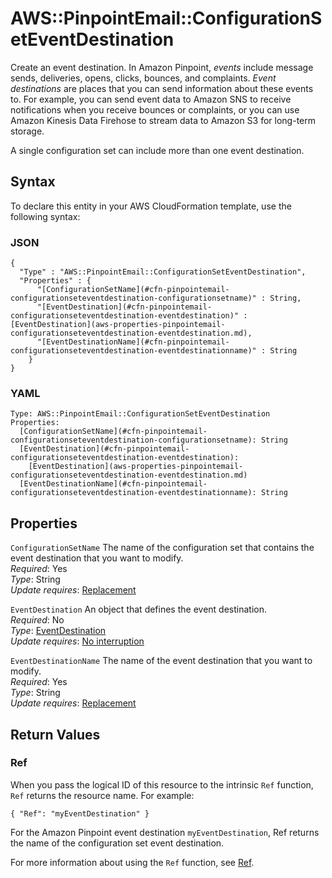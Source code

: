 # AWS::PinpointEmail::ConfigurationSetEventDestination<a name="aws-resource-pinpointemail-configurationseteventdestination"></a>

Create an event destination\. In Amazon Pinpoint, *events* include message sends, deliveries, opens, clicks, bounces, and complaints\. *Event destinations* are places that you can send information about these events to\. For example, you can send event data to Amazon SNS to receive notifications when you receive bounces or complaints, or you can use Amazon Kinesis Data Firehose to stream data to Amazon S3 for long\-term storage\.

A single configuration set can include more than one event destination\.

## Syntax<a name="aws-resource-pinpointemail-configurationseteventdestination-syntax"></a>

To declare this entity in your AWS CloudFormation template, use the following syntax:

### JSON<a name="aws-resource-pinpointemail-configurationseteventdestination-syntax.json"></a>

```
{
  "Type" : "AWS::PinpointEmail::ConfigurationSetEventDestination",
  "Properties" : {
      "[ConfigurationSetName](#cfn-pinpointemail-configurationseteventdestination-configurationsetname)" : String,
      "[EventDestination](#cfn-pinpointemail-configurationseteventdestination-eventdestination)" : [EventDestination](aws-properties-pinpointemail-configurationseteventdestination-eventdestination.md),
      "[EventDestinationName](#cfn-pinpointemail-configurationseteventdestination-eventdestinationname)" : String
    }
}
```

### YAML<a name="aws-resource-pinpointemail-configurationseteventdestination-syntax.yaml"></a>

```
Type: AWS::PinpointEmail::ConfigurationSetEventDestination
Properties: 
  [ConfigurationSetName](#cfn-pinpointemail-configurationseteventdestination-configurationsetname): String
  [EventDestination](#cfn-pinpointemail-configurationseteventdestination-eventdestination): 
    [EventDestination](aws-properties-pinpointemail-configurationseteventdestination-eventdestination.md)
  [EventDestinationName](#cfn-pinpointemail-configurationseteventdestination-eventdestinationname): String
```

## Properties<a name="aws-resource-pinpointemail-configurationseteventdestination-properties"></a>

`ConfigurationSetName`  <a name="cfn-pinpointemail-configurationseteventdestination-configurationsetname"></a>
The name of the configuration set that contains the event destination that you want to modify\.  
*Required*: Yes  
*Type*: String  
*Update requires*: [Replacement](https://docs.aws.amazon.com/AWSCloudFormation/latest/UserGuide/using-cfn-updating-stacks-update-behaviors.html#update-replacement)

`EventDestination`  <a name="cfn-pinpointemail-configurationseteventdestination-eventdestination"></a>
An object that defines the event destination\.  
*Required*: No  
*Type*: [EventDestination](aws-properties-pinpointemail-configurationseteventdestination-eventdestination.md)  
*Update requires*: [No interruption](https://docs.aws.amazon.com/AWSCloudFormation/latest/UserGuide/using-cfn-updating-stacks-update-behaviors.html#update-no-interrupt)

`EventDestinationName`  <a name="cfn-pinpointemail-configurationseteventdestination-eventdestinationname"></a>
The name of the event destination that you want to modify\.  
*Required*: Yes  
*Type*: String  
*Update requires*: [Replacement](https://docs.aws.amazon.com/AWSCloudFormation/latest/UserGuide/using-cfn-updating-stacks-update-behaviors.html#update-replacement)

## Return Values<a name="aws-resource-pinpointemail-configurationseteventdestination-return-values"></a>

### Ref<a name="aws-resource-pinpointemail-configurationseteventdestination-return-values-ref"></a>

When you pass the logical ID of this resource to the intrinsic `Ref` function, `Ref` returns the resource name\. For example:

 `{ "Ref": "myEventDestination" }` 

For the Amazon Pinpoint event destination `myEventDestination`, Ref returns the name of the configuration set event destination\.

For more information about using the `Ref` function, see [Ref](https://docs.aws.amazon.com/AWSCloudFormation/latest/UserGuide/intrinsic-function-reference-ref.html)\.